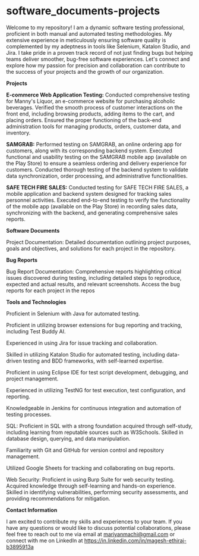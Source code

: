 # software_documents-projects
Welcome to my repository! I am a dynamic software testing professional, proficient in both manual and automated testing methodologies. My extensive experience in meticulously ensuring software quality is complemented by my adeptness in tools like Selenium, Katalon Studio, and Jira. I take pride in a proven track record of not just finding bugs but helping teams deliver smoother, bug-free software experiences. Let's connect and explore how my passion for precision and collaboration can contribute to the success of your projects and the growth of our organization.

**Projects**

**E-commerce Web Application Testing:** Conducted comprehensive testing for Manny's Liquor, an e-commerce website for purchasing alcoholic beverages. Verified the smooth process of customer interactions on the front end, including browsing products, adding items to the cart, and placing orders. Ensured the proper functioning of the back-end administration tools for managing products, orders, customer data, and inventory.

**SAMGRAB:** Performed testing on SAMGRAB, an online ordering app for customers, along with its corresponding backend system. Executed functional and usability testing on the SAMGRAB mobile app (available on the Play Store) to ensure a seamless ordering and delivery experience for customers. Conducted thorough testing of the backend system to validate data synchronization, order processing, and administrative functionalities.

**SAFE TECH FIRE SALES:** Conducted testing for SAFE TECH FIRE SALES, a mobile application and backend system designed for tracking sales personnel activities. Executed end-to-end testing to verify the functionality of the mobile app (available on the Play Store) in recording sales data, synchronizing with the backend, and generating comprehensive sales reports.

**Software Documents**

Project Documentation: Detailed documentation outlining project purposes, goals and objectives, and solutions for each project in the repository.

**Bug Reports**

Bug Report Documentation: Comprehensive reports highlighting critical issues discovered during testing, including detailed steps to reproduce, expected and actual results, and relevant screenshots. Access the bug reports for each project in the repos

**Tools and Technologies**

Proficient in Selenium with Java for automated testing.

Proficient in utilizing browser extensions for bug reporting and tracking, including Test Buddy AI.

Experienced in using Jira for issue tracking and collaboration.

Skilled in utilizing Katalon Studio for automated testing, including data-driven testing and BDD frameworks, with self-learned expertise.

Proficient in using Eclipse IDE for test script development, debugging, and project management.

Experienced in utilizing TestNG for test execution, test configuration, and reporting.

Knowledgeable in Jenkins for continuous integration and automation of testing processes.

SQL: Proficient in SQL with a strong foundation acquired through self-study, including learning from reputable sources such as W3Schools. Skilled in database design, querying, and data manipulation.

Familiarity with Git and GitHub for version control and repository management.

Utilized Google Sheets for tracking and collaborating on bug reports.

Web Security: Proficient in using Burp Suite for web security testing. Acquired knowledge through self-learning and hands-on experience. Skilled in identifying vulnerabilities, performing security assessments, and providing recommendations for mitigation.

**Contact Information**

I am excited to contribute my skills and experiences to your team. If you have any questions or would like to discuss potential collaborations, please feel free to reach out to me via email at mariyanmachi@gmail.com or connect with me on LinkedIn at https://in.linkedin.com/in/magesh-ethiraj-b3895913a
